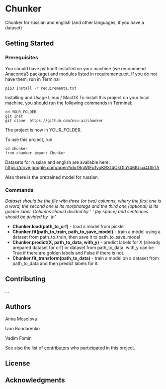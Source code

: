 # Chunker
Chunker for russian and english (and other languages, if you have a dataset)

## Getting Started

### Prerequisites
You should have python3 installed on your machine (we recommend Anaconda3 package) and modules listed in requirements.txt. If you do not have them, run in Terminal
```
pip3 install -r requirements.txt
```
Installing and Usage
Linux / MacOS
To install this project on your local machine, you should run the following commands in Terminal:
```
cd YOUR_FOLDER
git init
git clone  https://github.com/nsu-ai/chunker
```
The project is now in YOUR_FOLDER.

To use this project, run
```
cd chunker
from chunker import Chunker
```
Datasets for russian and english are available here: https://drive.google.com/open?id=1BpWtEu1voKR314OkGIbY4MUsxi4DIk1A

Also there is the pretrained model for russian.

### Commands
*Dataset should be the file with three (or two) columns, wherу the first one is a word, the second one is its morphotags and the third one (optional) is its golden label. Columns should divided by ' ' (by space) and sentences should be divided by '\n'.*

+ **Chunker.load(path_to_crf)** - load a model from pickle
+ **Chunker.fit(path_to_train, path_to_save_model)** - train a model using a dataset from path_to_train, then save it to path_to_save_model
+ **Chunker.predict(X, path_to_data, with_y)** - predict labels for X (already prepared dataset for crf) or dataset from path_to_data. with_y can be True if there are golden labels and False if there is not.
+ **Chunker.fit_transform(path_to_data)** - train a model on a dataset from path_to_data and then predict labels for it.


## Contributing
...

## Authors

Anna Mosolova

Ivan Bondarenko

Vadim Fomin


See also the list of [contributors](https://github.com/nsu-ai/text_augmentation/contributors) who participated in this project.

## License
## Acknowledgments
